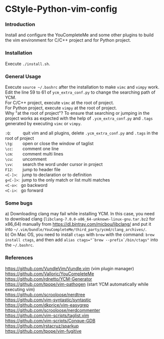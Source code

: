 CStyle-Python-vim-config
==========================


### Introduction ###
Install and configure the YouCompleteMe and some other plugins to build the vim environment for C/C++ project and for Python project.


### Installation ###
Execute `./install.sh`.<br>


### General Usage ###
Execute `source ~/.bashrc` after the installation to make `vimc` and `vimpy` work.<br>
Edit the line 59 to 61 of `ycm_extra_conf.py` to change the searching path of YCM.<br>
For C/C++ project, execute `vimc` at the root of project.<br>
For Python project, execute `vimpy` at the root of project.<br>
Why "at the root of project"? To ensure that searching or jumping in the project works as expected with the help of `.ycm_extra_conf.py` and `.tags` generated by executing `vimc` or `vimpy`.<br>



`:Q`:&nbsp;&nbsp;&nbsp;&nbsp;&nbsp;&nbsp;&nbsp;&nbsp;&nbsp; quit vim and all plugins, delete `.ycm_extra_conf.py` and `.tags` in the root of project<br>
`\tg`:&nbsp;&nbsp;&nbsp;&nbsp;&nbsp;&nbsp;&nbsp; open or close the window of taglist<br>
`\cc`:&nbsp;&nbsp;&nbsp;&nbsp;&nbsp;&nbsp;&nbsp; comment one line<br>
`\cm`:&nbsp;&nbsp;&nbsp;&nbsp;&nbsp;&nbsp;&nbsp; comment multi lines<br>
`\cu`:&nbsp;&nbsp;&nbsp;&nbsp;&nbsp;&nbsp;&nbsp; uncomment<br>
`\vv`:&nbsp;&nbsp;&nbsp;&nbsp;&nbsp;&nbsp;&nbsp; search the word under cursor in project<br>
`F12`:&nbsp;&nbsp;&nbsp;&nbsp;&nbsp;&nbsp;&nbsp; jump to header file<br>
`<C-]>`:&nbsp;&nbsp;&nbsp; jump to declaration or to definition<br>
`g<C-]>`:&nbsp; jump to the only match or list multi matches<br>
`<C-o>`:&nbsp;&nbsp; go backword<br>
`<C-i>`:&nbsp;&nbsp; go forward<br>


### Some bugs ###
a) Downloading clang may fail while installing YCM. In this case, you need to download clang (`libclang-7.0.0-x86_64-unknown-linux-gnu.tar.bz2` for x86_64) manually from https://dl.bintray.com/micbou/libclang/ and put it into `~/.vim/bundle/YouCompleteMe/third_party/ycmd/clang_archives/`.<br>
b) On Mac OS, you need to install `ctags` with `brew` with the command: `brew install ctags`, and then add ``alias ctags="`brew --prefix`/bin/ctags"`` into the `~/.bashrc`.



### References ###
https://github.com/VundleVim/Vundle.vim (vim plugin manager)<br>
https://github.com/Valloric/YouCompleteMe<br>
https://github.com/rdnetto/YCM-Generator<br>
https://github.com/tpope/vim-pathogen (start YCM automatically while executing vim)<br>
https://github.com/scrooloose/nerdtree<br>
https://github.com/vim-syntastic/syntastic<br>
https://github.com/dkprice/vim-easygrep<br>
https://github.com/scrooloose/nerdcommenter<br>
https://github.com/vim-scripts/taglist.vim<br>
https://github.com/vim-scripts/Conque-GDB<br>
https://github.com/rstacruz/sparkup<br>
https://github.com/tpope/vim-fugitive<br>
